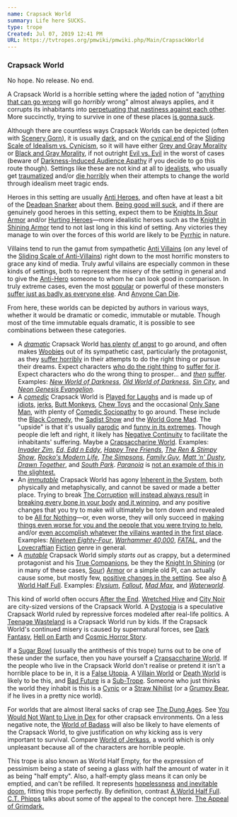 ```yaml
---
name: Crapsack World
summary: Life here SUCKS.
type: trope
Created: Jul 07, 2019 12:41 PM
URL: https://tvtropes.org/pmwiki/pmwiki.php/Main/CrapsackWorld
---
```


### Crapsack World

No hope. No release. No end.

A Crapsack World is a horrible setting where the [jaded][gSvcJzis] notion of "[anything that can go wrong][GplhuRPt] will go *horribly* wrong" almost always applies, and it corrupts its inhabitants into [perpetuating that nastiness against each other][74L9w7c0]. More succinctly, trying to survive in one of these places [is gonna suck][NqRedg53].

Although there are countless ways Crapsack Worlds can be depicted (often with [Scenery Gorn][AOOw9K1H]), it is usually [dark][nOKgIVco], and on the [cynical end][E1ScOSJF] of the [Sliding Scale of Idealism vs. Cynicism][0lIMCEuz], so it will have either [Grey and Gray Morality][O2PzPvW7] or [Black and Gray Morality][QnrP837o], if not outright [Evil vs. Evil][7dK4gapx] in the worst of cases (beware of [Darkness-Induced Audience Apathy][hhuzYELe] if you decide to go this route though). Settings like these are not kind at all to [idealists][mkhNiBbP], who usually get [traumatized][DWPOpVoe] and/or [die horribly][9J2MFm8m] when their attempts to change the world through idealism meet tragic ends.

Heroes in this setting are usually [Anti Heroes][7Rrl15Al], and often have at least a bit of the [Deadpan Snarker][0zZPaYZR] about them. [Being good will suck][i7S0ZlCh], and if there are genuinely good heroes in this setting, expect them to be [Knights In Sour Armor][c1nQqS9E] and/or [Hurting Heroes][24l7bhQo]—more idealistic heroes such as the [Knight in Shining Armor][e3Vpvymj] tend to not last long in this kind of setting. Any victories they manage to win over the forces of this world are likely to be [Pyrrhic][4jUTbdWa] in nature.

Villains tend to run the gamut from sympathetic [Anti Villains][3500FaPy] (on any level of the [Sliding Scale of Anti-Villains][NWIvQlcm]) right down to the most horrific monsters to grace any kind of media. Truly awful villains are especially common in these kinds of settings, both to represent the misery of the setting in general and to give the [Anti-Hero][7Rrl15Al] someone to whom he can look good in comparison. In truly extreme cases, even the most [popular][OpkP3OtG] or powerful of these monsters [suffer just as badly as everyone else][Vz3Qy3D5]. And [Anyone Can Die][TxfZbM2Z].

From here, these worlds can be depicted by authors in various ways, whether it would be dramatic or comedic, immutable or mutable. Though most of the time immutable equals dramatic, it is possible to see combinations between these categories.

- A *[dramatic][NOVL9QXI]* Crapsack World [has plenty][RgWSlmc9] [of angst][0xPQRu0K] to go around, and often makes [Woobies][RqjQudzZ] out of its sympathetic cast, particularly the protagonist, as they [suffer horribly][bTY6HjTQ] in their attempts to do the right thing or pursue their dreams. Expect characters [who do the right thing][i7S0ZlCh] to [suffer for it][X50TkzbD]. Expect characters who do the wrong thing to prosper... and *[then][9xZ1xs4l]* [suffer][OYqmFnKe]. Examples: *[New World of Darkness][5gUAfqBE]*, *[Old World of Darkness][3gLXKDiw]*, *[Sin City][tPg3jZIg]*, and *[Neon Genesis Evangelion][TaFgX3Nl]*.
- A *[comedic][AnQRJMzm]* Crapsack World is [Played for Laughs][tlPP0yIW] and is made up of [idiots][7TMzFdrL], [jerks][jnen3rzE], [Butt Monkeys][HzUYxISR], [Chew Toys][4bawsHZ0] and the occasional [Only Sane Man][XgsQhWDc], with plenty of [Comedic Sociopathy][PZLOIKEH] to go around. These include the [Black Comedy][2gqekmcc], the [Sadist Show][4bdOE9zJ] and the [World Gone Mad][xg5Hi2J4]. The "upside" is that it's usually [parodic][xuHJtMyj] and [funny in its extremes][XJdl7MQX]. Though people die left and right, it likely has [Negative Continuity][INHtXoRG] to facilitate the inhabitants' suffering. Maybe a [Crapsaccharine World][yrCDTvJs]. Examples: *[Invader Zim][ZRTXlwj7]*, *[Ed, Edd n Eddy][igvVteIt]*, *[Happy Tree Friends][4WKVmg27]*, *[The Ren & Stimpy Show][xhXZ5Yrh]*, *[Rocko's Modern Life][h8cqOwhW]*, *[The Simpsons][6jW0NyvM]*, *[Family Guy][jocEOLSp]*, *[Matt 'n' Dusty][NUWwvhAn]*, *[Drawn Together][fIJpGxdu]*, and *[South Park][Bdv6Vrdn]*. *[Paranoia][jx64GJcK]* is [not an example of this in the slightest.][SgZ4x9EK]
- An *[immutable][HsMVBhTz]* Crapsack World has agony [Inherent in the System][XnxRcfvQ], both physically and metaphysically, and cannot be saved or made a better place. Trying to break [The Corruption][7TAbRytY] [will instead always result][HsMVBhTz] in [breaking every bone in your body][WE6XRpIB] [and it winning][8iVAx0Mz], and any positive changes that you try to make will ultimately be torn down and revealed to be [All for Nothing][kBdhowsI]—or, even worse, they will only succeed in [making things even worse for you and the people that you were trying to help][hU48ZSOJ], and/or [even accomplish whatever the villains wanted in the first place][mkC47UnR]. Examples: *[Nineteen Eighty-Four][9cStCeOF]*, *[Warhammer 40,000][lo3xBwbo]*, *[FATAL][PLpcCf5M]*, and the [Lovecraftian][L726VR25] [Fiction][xvAQGHG6] genre in general.
- A *[mutable][e4TXv5Q6]* Crapsack World simply *starts out* as crappy, but a determined protagonist and his [True Companions][XRhOdV0o], be they the [Knight In Shining][e3Vpvymj] (or in many of these cases, [Sour][vmJp17dm]) [Armor][e3Vpvymj] or a simple old PI, can actually cause some, but mostly few, [positive changes in the setting][shKhZYqg]. See also [A World Half Full][iy4szieK]. Examples: *[Elysium][6f7J2cvl]*, *[Fallout][G0Q1qslS]*, *[Mad Max][B8AFIX0F]*, and *[Waterworld][rpMR83ky]*.

This kind of world often occurs [After the End][lwEJ5lRK]. [Wretched Hive][JxOzs6RO] and [City Noir][ve9MpI2f] are city-sized versions of the Crapsack World. A [Dystopia][Ib57eUNQ] is a speculative Crapsack World ruled by repressive forces modeled after real-life politics. A [Teenage Wasteland][3NWnkDz7] is a Crapsack World run by kids. If the Crapsack World's continued misery is caused by supernatural forces, see [Dark Fantasy][J0uWWakI], [Hell on Earth][8S48kiUB] and [Cosmic Horror Story][xvAQGHG6].

If a [Sugar Bowl][lATNeyPF] (usually the antithesis of this trope) turns out to be one of these under the surface, then you have yourself a [Crapsaccharine World][yrCDTvJs]. If the people who live in the Crapsack World don't realise or pretend it isn't a horrible place to be in, it is a [False Utopia][eaTfQ11V]. A [Villain World][9usrFTTh] or [Death World][p4WVWGIV] is likely to be this, and [Bad Future][3TdF8Yfc] is a [Sub-Trope][v3qNsKrS]. Someone who just thinks the world they inhabit is this is a [Cynic][gSvcJzis] or a [Straw Nihilist][zC0KCGqr] (or a [Grumpy Bear][IS3sHGL9], if he lives in a pretty nice world).

For worlds that are almost literal sacks of crap see [The Dung Ages][rVFwLhOe]. See [You Would Not Want to Live in Dex][lCuAFkqD] for other crapsack environments. On a less negative note, the [World of Badass][i2FPSQAi] will also be likely to have elements of the Crapsack World, to give justification on why kicking ass is very important to survival. Compare [World of Jerkass][h3U7SzoX], a world which is only unpleasant because all of the characters are horrible people.

This trope is also known as World Half Empty, for the expression of pessimism being a state of seeing a glass with half the amount of water in it as being "half empty". Also, a half-empty glass means it can only be emptied, and can't be refilled. It represents [hopelessness][sWHzuw2s] [and inevitable doom][ZMf0A1YP], fitting this trope perfectly. By definition, contrast [A World Half Full][iy4szieK]. [C.T. Phipps][hqieNDKR] talks about some of the appeal to the concept here. [The Appeal of Grimdark.][sMmUXTTO]


<!-- Reference URLs -->
[gSvcJzis]: https://tvtropes.org/pmwiki/pmwiki.php/Main/TheCynic 
[GplhuRPt]: https://tvtropes.org/pmwiki/pmwiki.php/Main/FinaglesLaw 
[74L9w7c0]: https://tvtropes.org/pmwiki/pmwiki.php/Main/HumansAreBastards 
[NqRedg53]: https://tvtropes.org/pmwiki/pmwiki.php/Main/ThisIsGonnaSuck 
[AOOw9K1H]: https://tvtropes.org/pmwiki/pmwiki.php/Main/SceneryGorn 
[nOKgIVco]: https://tvtropes.org/pmwiki/pmwiki.php/Main/DarkerAndEdgier 
[E1ScOSJF]: https://tvtropes.org/pmwiki/pmwiki.php/Main/CynicismTropes 
[0lIMCEuz]: https://tvtropes.org/pmwiki/pmwiki.php/Main/SlidingScaleOfIdealismVsCynicism 
[O2PzPvW7]: https://tvtropes.org/pmwiki/pmwiki.php/Main/GreyAndGrayMorality 
[QnrP837o]: https://tvtropes.org/pmwiki/pmwiki.php/Main/BlackAndGrayMorality 
[7dK4gapx]: https://tvtropes.org/pmwiki/pmwiki.php/Main/EvilVersusEvil 
[hhuzYELe]: https://tvtropes.org/pmwiki/pmwiki.php/Main/DarknessInducedAudienceApathy 
[mkhNiBbP]: https://tvtropes.org/pmwiki/pmwiki.php/Main/WideEyedIdealist 
[DWPOpVoe]: https://tvtropes.org/pmwiki/pmwiki.php/Main/BreakTheCutie 
[9J2MFm8m]: https://tvtropes.org/pmwiki/pmwiki.php/Main/CruelAndUnusualDeath 
[7Rrl15Al]: https://tvtropes.org/pmwiki/pmwiki.php/Main/AntiHero 
[0zZPaYZR]: https://tvtropes.org/pmwiki/pmwiki.php/Main/DeadpanSnarker 
[i7S0ZlCh]: https://tvtropes.org/pmwiki/pmwiki.php/Main/BeingGoodSucks 
[c1nQqS9E]: https://tvtropes.org/pmwiki/pmwiki.php/Main/KnightInSourArmor 
[24l7bhQo]: https://tvtropes.org/pmwiki/pmwiki.php/Main/HurtingHero 
[e3Vpvymj]: https://tvtropes.org/pmwiki/pmwiki.php/Main/KnightInShiningArmor 
[4jUTbdWa]: https://tvtropes.org/pmwiki/pmwiki.php/Main/PyrrhicVictory 
[3500FaPy]: https://tvtropes.org/pmwiki/pmwiki.php/Main/AntiVillain 
[NWIvQlcm]: https://tvtropes.org/pmwiki/pmwiki.php/Main/SlidingScaleOfAntiVillains 
[OpkP3OtG]: https://tvtropes.org/pmwiki/pmwiki.php/Main/VillainWithGoodPublicity 
[Vz3Qy3D5]: https://tvtropes.org/pmwiki/pmwiki.php/Main/BeingEvilSucks 
[TxfZbM2Z]: https://tvtropes.org/pmwiki/pmwiki.php/Main/AnyoneCanDie 
[NOVL9QXI]: https://tvtropes.org/pmwiki/pmwiki.php/Main/RuleOfDrama 
[RgWSlmc9]: https://tvtropes.org/pmwiki/pmwiki.php/Main/TrueArtIsAngsty 
[0xPQRu0K]: https://tvtropes.org/pmwiki/pmwiki.php/Main/DysfunctionJunction 
[RqjQudzZ]: https://tvtropes.org/pmwiki/pmwiki.php/Main/Woobie 
[bTY6HjTQ]: https://tvtropes.org/pmwiki/pmwiki.php/Main/TraumaCongaLine 
[X50TkzbD]: https://tvtropes.org/pmwiki/pmwiki.php/Main/NoGoodDeedGoesUnpunished 
[9xZ1xs4l]: https://tvtropes.org/pmwiki/pmwiki.php/Main/LonelyAtTheTop 
[OYqmFnKe]: https://tvtropes.org/pmwiki/pmwiki.php/Main/PyrrhicVillainy 
[5gUAfqBE]: https://tvtropes.org/pmwiki/pmwiki.php/TabletopGame/NewWorldOfDarkness 
[3gLXKDiw]: https://tvtropes.org/pmwiki/pmwiki.php/TabletopGame/OldWorldOfDarkness 
[tPg3jZIg]: https://tvtropes.org/pmwiki/pmwiki.php/ComicBook/SinCity 
[TaFgX3Nl]: https://tvtropes.org/pmwiki/pmwiki.php/Anime/NeonGenesisEvangelion 
[AnQRJMzm]: https://tvtropes.org/pmwiki/pmwiki.php/Main/RuleOfFunny 
[tlPP0yIW]: https://tvtropes.org/pmwiki/pmwiki.php/Main/PlayedForLaughs 
[7TMzFdrL]: https://tvtropes.org/pmwiki/pmwiki.php/Main/LethallyStupid 
[jnen3rzE]: https://tvtropes.org/pmwiki/pmwiki.php/Main/JerkAss 
[HzUYxISR]: https://tvtropes.org/pmwiki/pmwiki.php/Main/ButtMonkey 
[4bawsHZ0]: https://tvtropes.org/pmwiki/pmwiki.php/Main/TheChewToy 
[XgsQhWDc]: https://tvtropes.org/pmwiki/pmwiki.php/Main/OnlySaneMan 
[PZLOIKEH]: https://tvtropes.org/pmwiki/pmwiki.php/Main/ComedicSociopathy 
[2gqekmcc]: https://tvtropes.org/pmwiki/pmwiki.php/Main/BlackComedy 
[4bdOE9zJ]: https://tvtropes.org/pmwiki/pmwiki.php/Main/SadistShow 
[xg5Hi2J4]: https://tvtropes.org/pmwiki/pmwiki.php/Main/WorldGoneMad 
[xuHJtMyj]: https://tvtropes.org/pmwiki/pmwiki.php/Main/SatireParodyPastiche 
[XJdl7MQX]: https://tvtropes.org/pmwiki/pmwiki.php/Main/CrossesTheLineTwice 
[INHtXoRG]: https://tvtropes.org/pmwiki/pmwiki.php/Main/NegativeContinuity 
[yrCDTvJs]: https://tvtropes.org/pmwiki/pmwiki.php/Main/CrapsaccharineWorld 
[ZRTXlwj7]: https://tvtropes.org/pmwiki/pmwiki.php/WesternAnimation/InvaderZim 
[igvVteIt]: https://tvtropes.org/pmwiki/pmwiki.php/WesternAnimation/EdEddNEddy 
[4WKVmg27]: https://tvtropes.org/pmwiki/pmwiki.php/WebAnimation/HappyTreeFriends 
[xhXZ5Yrh]: https://tvtropes.org/pmwiki/pmwiki.php/WesternAnimation/TheRenAndStimpyShow 
[h8cqOwhW]: https://tvtropes.org/pmwiki/pmwiki.php/WesternAnimation/RockosModernLife 
[6jW0NyvM]: https://tvtropes.org/pmwiki/pmwiki.php/WesternAnimation/TheSimpsons 
[jocEOLSp]: https://tvtropes.org/pmwiki/pmwiki.php/WesternAnimation/FamilyGuy 
[NUWwvhAn]: https://tvtropes.org/pmwiki/pmwiki.php/WebAnimation/MattNDusty 
[fIJpGxdu]: https://tvtropes.org/pmwiki/pmwiki.php/WesternAnimation/DrawnTogether 
[Bdv6Vrdn]: https://tvtropes.org/pmwiki/pmwiki.php/WesternAnimation/SouthPark 
[jx64GJcK]: https://tvtropes.org/pmwiki/pmwiki.php/TabletopGame/Paranoia 
[SgZ4x9EK]: https://tvtropes.org/pmwiki/pmwiki.php/Main/BlatantLies 
[HsMVBhTz]: https://tvtropes.org/pmwiki/pmwiki.php/Main/StatusQuoIsGod 
[XnxRcfvQ]: https://tvtropes.org/pmwiki/pmwiki.php/Main/InherentInTheSystem 
[7TAbRytY]: https://tvtropes.org/pmwiki/pmwiki.php/Main/TheCorruption 
[WE6XRpIB]: https://tvtropes.org/pmwiki/pmwiki.php/Main/BrokeYourArmPunchingOutCthulhu 
[8iVAx0Mz]: https://tvtropes.org/pmwiki/pmwiki.php/Main/DownerEnding 
[kBdhowsI]: https://tvtropes.org/pmwiki/pmwiki.php/Main/AllForNothing 
[hU48ZSOJ]: https://tvtropes.org/pmwiki/pmwiki.php/Main/NiceJobBreakingItHero 
[mkC47UnR]: https://tvtropes.org/pmwiki/pmwiki.php/Main/GambitRoulette 
[9cStCeOF]: https://tvtropes.org/pmwiki/pmwiki.php/Literature/NineteenEightyFour 
[lo3xBwbo]: https://tvtropes.org/pmwiki/pmwiki.php/TabletopGame/Warhammer40000 
[PLpcCf5M]: https://tvtropes.org/pmwiki/pmwiki.php/TabletopGame/FATAL 
[L726VR25]: https://tvtropes.org/pmwiki/pmwiki.php/Creator/HPLovecraft 
[xvAQGHG6]: https://tvtropes.org/pmwiki/pmwiki.php/Main/CosmicHorrorStory 
[e4TXv5Q6]: https://tvtropes.org/pmwiki/pmwiki.php/Main/ScrewDestiny 
[XRhOdV0o]: https://tvtropes.org/pmwiki/pmwiki.php/Main/TrueCompanions 
[vmJp17dm]: https://tvtropes.org/pmwiki/pmwiki.php/Main/KnightInSourArmour 
[shKhZYqg]: https://tvtropes.org/pmwiki/pmwiki.php/Main/EarnYourHappyEnding 
[iy4szieK]: https://tvtropes.org/pmwiki/pmwiki.php/Main/AWorldHalfFull 
[6f7J2cvl]: https://tvtropes.org/pmwiki/pmwiki.php/Film/Elysium 
[G0Q1qslS]: https://tvtropes.org/pmwiki/pmwiki.php/VideoGame/Fallout 
[B8AFIX0F]: https://tvtropes.org/pmwiki/pmwiki.php/Film/MadMax 
[rpMR83ky]: https://tvtropes.org/pmwiki/pmwiki.php/Film/Waterworld 
[lwEJ5lRK]: https://tvtropes.org/pmwiki/pmwiki.php/Main/AfterTheEnd 
[JxOzs6RO]: https://tvtropes.org/pmwiki/pmwiki.php/Main/WretchedHive 
[ve9MpI2f]: https://tvtropes.org/pmwiki/pmwiki.php/Main/CityNoir 
[Ib57eUNQ]: https://tvtropes.org/pmwiki/pmwiki.php/Main/Dystopia 
[3NWnkDz7]: https://tvtropes.org/pmwiki/pmwiki.php/Main/TeenageWasteland 
[J0uWWakI]: https://tvtropes.org/pmwiki/pmwiki.php/Main/DarkFantasy 
[8S48kiUB]: https://tvtropes.org/pmwiki/pmwiki.php/Main/HellOnEarth 
[lATNeyPF]: https://tvtropes.org/pmwiki/pmwiki.php/Main/SugarBowl 
[eaTfQ11V]: https://tvtropes.org/pmwiki/pmwiki.php/Main/FalseUtopia 
[9usrFTTh]: https://tvtropes.org/pmwiki/pmwiki.php/Main/VillainWorld 
[p4WVWGIV]: https://tvtropes.org/pmwiki/pmwiki.php/Main/DeathWorld 
[3TdF8Yfc]: https://tvtropes.org/pmwiki/pmwiki.php/Main/BadFuture 
[v3qNsKrS]: https://tvtropes.org/pmwiki/pmwiki.php/Main/SubTrope 
[zC0KCGqr]: https://tvtropes.org/pmwiki/pmwiki.php/Main/StrawNihilist 
[IS3sHGL9]: https://tvtropes.org/pmwiki/pmwiki.php/Main/GrumpyBear 
[rVFwLhOe]: https://tvtropes.org/pmwiki/pmwiki.php/Main/TheDungAges 
[lCuAFkqD]: https://tvtropes.org/pmwiki/pmwiki.php/Main/YouWouldNotWantToLiveInDex 
[i2FPSQAi]: https://tvtropes.org/pmwiki/pmwiki.php/Main/WorldOfBadass 
[h3U7SzoX]: https://tvtropes.org/pmwiki/pmwiki.php/Main/WorldOfJerkass 
[sWHzuw2s]: https://tvtropes.org/pmwiki/pmwiki.php/Main/DespairEventHorizon 
[ZMf0A1YP]: https://tvtropes.org/pmwiki/pmwiki.php/Main/FromBadToWorse 
[hqieNDKR]: https://tvtropes.org/pmwiki/pmwiki.php/Creator/CTPhipps 
[sMmUXTTO]: http://www.sfsignal.com/archives/2015/07/the-appeal-of-grimdark-by-c-t-phipps-author-of-esoterrorism/ 
